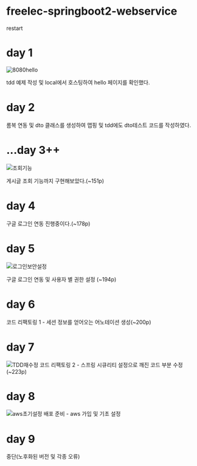 # freelec-springboot2-webservice
restart

# day 1
![8080hello](https://user-images.githubusercontent.com/93043822/178150965-11a56321-b3cf-45cb-8e70-00e1f027410f.JPG)

tdd 예제 작성 및 local에서 호스팅하여 hello 페이지를 확인했다.

# day 2

롬복 연동 및 dto 클래스를 생성하여 맵핑 및 tdd에도 dto테스트 코드를 작성하였다.

# ...day 3++ 
![조회기능](https://user-images.githubusercontent.com/93043822/180651020-3b6ea1e8-04c2-4147-a527-115958c57b30.JPG)

게시글 조회 기능까지 구현해보았다.(~151p)

# day 4
구글 로그인 연동 진행중이다.(~178p)

# day 5
![로그인보안설정](https://user-images.githubusercontent.com/93043822/181021378-dce4cdc1-3e4a-4cce-aaff-e50b63cf58be.JPG)

구글 로그인 연동 및 사용자 별 권한 설정 (~194p)

# day 6
코드 리팩토링 1 - 세션 정보를 얻어오는 어노테이션 생성(~200p)

# day 7
![TDD재수정](https://user-images.githubusercontent.com/93043822/181519570-a60c5e07-791b-4179-a93d-089e4d56b211.JPG)
코드 리팩토링 2 - 스프링 시큐리티 설정으로 깨진 코드 부분 수정(~223p)

# day 8
![aws초기설정](https://user-images.githubusercontent.com/93043822/182027044-e6b9ff47-746d-4c0b-a54f-e11fd24655e6.JPG)
배포 준비 - aws 가입 및 기초 설정

# day 9
중단(노후화된 버전 및 각종 오류)
